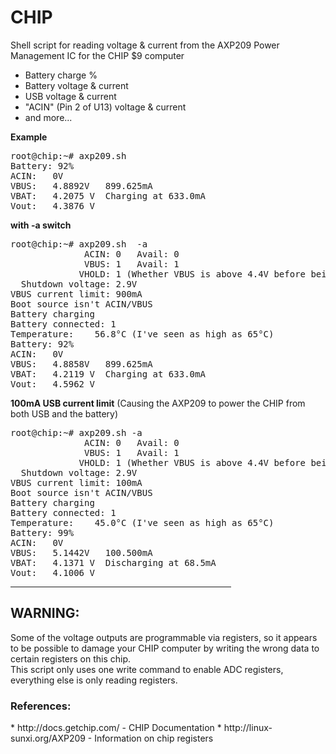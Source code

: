 # CHIP

Shell script for reading voltage & current from the AXP209 Power Management IC for the CHIP $9 computer
  * Battery charge %
  * Battery voltage & current
  * USB voltage & current
  * "ACIN" (Pin 2 of U13) voltage & current
  * and more...

<STRONG>Example</STRONG>
<PRE>
root@chip:~# axp209.sh 
Battery: 92%
ACIN:	0V
VBUS:	4.8892V   899.625mA
VBAT:	4.2075 V  Charging at 633.0mA
Vout:	4.3876 V
</PRE>
<STRONG>with -a switch</STRONG>
<PRE>
root@chip:~# axp209.sh  -a
              ACIN: 0	Avail: 0
              VBUS: 1	Avail: 1
             VHOLD: 1 (Whether VBUS is above 4.4V before being used)
  Shutdown voltage: 2.9V
VBUS current limit: 900mA
Boot source isn't ACIN/VBUS
Battery charging
Battery connected: 1
Temperature:	56.8°C (I've seen as high as 65°C)
Battery: 92%
ACIN:	0V
VBUS:	4.8858V   899.625mA
VBAT:	4.2119 V  Charging at 633.0mA
Vout:	4.5962 V
</PRE>
<STRONG>100mA USB current limit</STRONG> (Causing the AXP209 to power the CHIP from both USB and the battery)
<PRE>
root@chip:~# axp209.sh -a
              ACIN: 0	Avail: 0
              VBUS: 1	Avail: 1
             VHOLD: 1 (Whether VBUS is above 4.4V before being used)
  Shutdown voltage: 2.9V
VBUS current limit: 100mA
Boot source isn't ACIN/VBUS
Battery charging
Battery connected: 1
Temperature:	45.0°C (I've seen as high as 65°C)
Battery: 99%
ACIN:	0V
VBUS:	5.1442V   100.500mA
VBAT:	4.1371 V  Discharging at 68.5mA
Vout:	4.1006 V
</PRE>
<HR WIDTH="70%">

<H2>WARNING:</H2>
Some of the voltage outputs are programmable via registers, so it appears to be possible to damage your CHIP computer by writing the wrong data to certain registers on this chip.
<BR>This script only uses one write command to enable ADC registers, everything else is only reading registers.


<h3>References:</H3>
  * http://docs.getchip.com/ - CHIP Documentation
  * http://linux-sunxi.org/AXP209 - Information on chip registers
